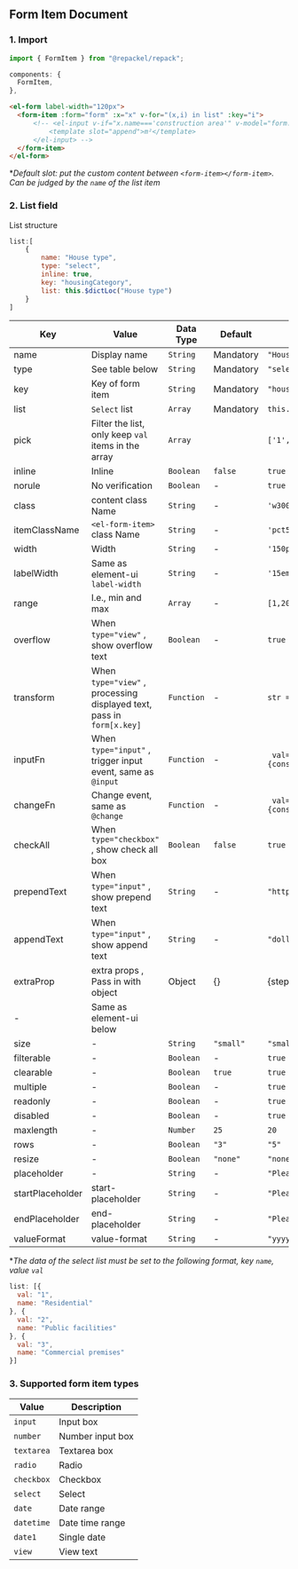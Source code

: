 ## **Form Item** Document

### 1. Import 
```javascript
import { FormItem } from "@repackel/repack";
```
```javascript
components: {
  FormItem,
},
```
```html
<el-form label-width="120px">
  <form-item :form="form" :x="x" v-for="(x,i) in list" :key="i">
      <!-- <el-input v-if="x.name==='construction area'" v-model="form.acreage" placeholder="Construction Area" size="small">
          <template slot="append">m²</template>
      </el-input> -->
  </form-item>
</el-form>
```

**Default slot: put the custom content between `<form-item></form-item>`. Can be judged by the `name` of the list item*

### 2. List field

List structure
```javascript
list:[
    {
        name: "House type",
        type: "select",
        inline: true,
        key: "housingCategory",
        list: this.$dictLoc("House type")
    }
]

```

| Key | Value | Data Type | Default | Example |
| --- | --- | --- |--- | --- |
| name | Display name | `String` | Mandatory |`"House type"` |
| type | See table below | `String`| Mandatory | `"select"` |
| key | Key of form item | `String` | Mandatory | `"housingCategory"` |
| list | `Select` list | `Array` | Mandatory | `this.$dictLoc("House type")` |
| pick | Filter the list, only keep `val` items in the array | `Array` |   | `['1','2']` |
| inline | Inline | `Boolean` | `false` | `true` |
| norule | No verification | `Boolean` | - | `true`  |
| class | content class Name | `String` | - | `'w300'` |
| itemClassName | `<el-form-item>` class Name | `String` | - | `'pct50'` |
| width | Width | `String` | - | `'150px'` |
| labelWidth | Same as element-ui `label-width` | `String` | - | `'15em'` |
| range | I.e., min and max | `Array` | - | `[1,20]` |
| overflow | When `type="view"` , show overflow text | `Boolean` | - | `true` |
| transform | When `type="view"` , processing displayed text, pass in `form[x.key]` | `Function` | - | `str => str.substr(0,4)` |
| inputFn | When `type="input"` , trigger input event, same as `@input` | `Function` | - | ` val=>{console.log('input=>',val)}` |
| changeFn | Change event, same as `@change` | `Function` | - | ` val=>{console.log('change=>',val)}` |
| checkAll | When `type="checkbox"` , show check all box | `Boolean` | `false` | `true` 
| prependText | When `type="input"` , show prepend text | `String` | - | `"https://"` |
| appendText | When `type="input"` , show append text | `String` | - | `"dollars per person"` |
| extraProp | extra props , Pass in with object | Object | {} | {step:1,stepStrictly:true} |
| - | Same as element-ui below ||||
| size | - | `String` | `"small"` | `"small"` |
| filterable | - | `Boolean` | - | `true` |
| clearable | - | `Boolean` | `true` | `true` |
| multiple | - | `Boolean` | - | `true` |
| readonly | - | `Boolean` | - | `true` |
| disabled | - | `Boolean` | - | `true` |
| maxlength | - | `Number` | `25` | `20` |
| rows | - | `Boolean` | `"3"` | `"5"` |
| resize | - | `Boolean` | `"none"` | `"none"` |
| placeholder | - | `String` | - | `"Please Select"` |
| startPlaceholder | start-placeholder | `String` | - | `"Please Select Start Time"` |
| endPlaceholder | end-placeholder | `String` | - | `"Please Select End Time"` |
| valueFormat | value-format | `String` | - | `"yyyy-MM-dd HH:mm:ss"` |

**The data of the select list must be set to the following format, key `name`, value `val`*

```javascript
list: [{
  val: "1",
  name: "Residential"
}, {
  val: "2",
  name: "Public facilities"
}, {
  val: "3",
  name: "Commercial premises"
}]
```

### 3. Supported form item types

| Value | Description |
| -- | -- |
| `input` | Input box |
| `number` | Number input box |
| `textarea` | Textarea box |
| `radio` | Radio |
| `checkbox` | Checkbox |
| `select`| Select | 
| `date`| Date range |
| `datetime` | Date time range |
| `date1`| Single date |
| `view` | View text |